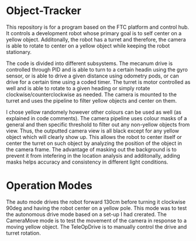 # Object-Tracker
This repository is for a program based on the FTC platform and control hub. It controls a development robot whose primary goal is to self center on a yellow object. Additonally, the robot has a turret and therefore, the camera is able to rotate to center on a yellow object while keeping the robot stationary.

The code is divided into different subsystems. The mecanum drive is controlled through PID and is able to turn to a certain headin using the gyro sensor, or is able to drive a given distance using odometry pods, or can drive for a certain time using a coded timer. The turret is motor controlled as well and is able to rotate to a given heading or simply rotate clockwise/counterclockwise as needed. The camera is mounted to the turret and uses the pipeline to filter yellow objects and center on them.

I chose yellow randomely however other colours can be used as well (as explained in code comments). The camera pipeline uses colour masks of a general and then specific threshold to filter out any non-yellow objects from view. Thus, the outputted camera view is all black except for any yellow object which will clearly show up. This allows the robot to center itself or center the turret on such object by analyzing the position of the object in the camera frame. The advantage of masking out the background is to prevent it from intefering in the location analysis and additonally, adding masks helps accuracy and consistency in different light conditions.

# Operation Modes
The auto mode drives the robot forward 130cm before turning it clockwise 90deg and having the robot center on a yellow pole. This mode was to test the autonomous drive mode based on a set-up I had crerated. 
The CameraMove mode is to test the movement of the camera in response to a moving yellow object.
The TeleOpDrive is to manually control the drive and turret rotation.
